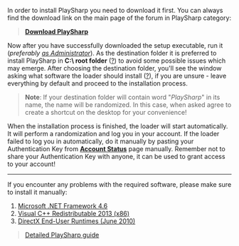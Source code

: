 In order to install PlaySharp you need to download it first. You can always find the download link on the main page of the forum in PlaySharp category: 
>[**Download PlaySharp**](https://www.joduska.me/forum/forum/177-download-playsharp/)

Now after you have successfully downloaded the setup executable, run it (*preferably* [*as Administrator*](https://img.joduska.me/?q=https://s.put.re/L14GD6u.png)). As the destination folder it is preferred to install PlaySharp in **C:\ root folder** ([?](https://s.put.re/bKQgzy5.png)) to avoid some possible issues which may emerge. After choosing the destination folder, you'll see the window asking what software the loader should install ([?](https://s.put.re/iPvVTfK.png)), if you are unsure - leave everything by default and proceed to the installation process.

>**Note**: If your destination folder will contain word "*PlaySharp*" in its name, the name will be randomized. In this case, when asked agree to create a shortcut on the desktop for your convenience!

When the installation process is finished, the loader will start automatically. It will perform a randomization and log you in your account. If the loader failed to log you in automatically, do it manually by pasting your Authentication Key from [**Account Status**](https://www.joduska.me/forum/index.php?app=core&module=usercp&tab=leaguesharp) page manually. Remember not to share your Authentication Key with anyone, it can be used to grant access to your account!
***
If you encounter any problems with the required software, please make sure to install it manually:
1. [Microsoft .NET Framework 4.6](http://go.microsoft.com/fwlink/?LinkId=528259)
2. [Visual C++ Redistributable 2013 (x86)](https://download.microsoft.com/download/2/E/6/2E61CFA4-993B-4DD4-91DA-3737CD5CD6E3/vcredist_x86.exe)
3. [DirectX End-User Runtimes (June 2010)](http://download.microsoft.com/download/8/4/A/84A35BF1-DAFE-4AE8-82AF-AD2AE20B6B14/directx_Jun2010_redist.exe)

> [Detailed PlaySharp guide](https://www.joduska.me/forum/topic/221357-new-loader-guide/)

